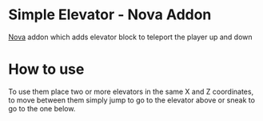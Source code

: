# Simple Elevator - Nova Addon
[Nova](https://github.com/xenondevs/Nova) addon which adds elevator block to teleport the player up and down

# How to use
To use them place two or more elevators in the same X and Z coordinates, to move between them simply jump to go to the elevator above or sneak to go to the one below.
